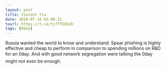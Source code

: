 ```yaml
---
layout: post
title: Vincent Yiu
date: 2018-07-16 03:00:21
tourl: https://t.co/tj7TTh8Vxh
tags: [0day]
---
```

Russia wanted the world to know and understand: Spear phishing is highly effective and cheap to perform in comparison to spending millions on R&amp;D for an 0day. And with good network segregation were talking the 0day might not even be enough.